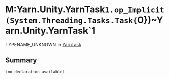 # M:Yarn.Unity.YarnTask`1.op_Implicit(System.Threading.Tasks.Task{`0})~Yarn.Unity.YarnTask`1

TYPENAME_UNKNOWN in [YarnTask](/docs/api/csharp/yarn.unity.yarntask-2.md)

## Summary



```csharp
(no declaration available)
```

